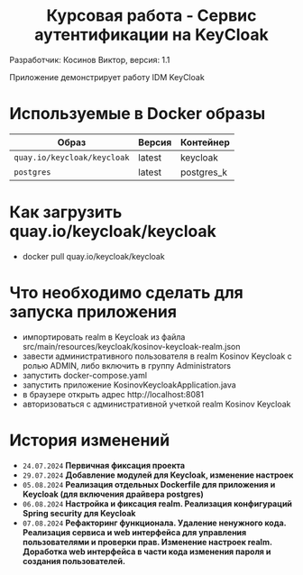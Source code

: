 <h1 align="center">Курсовая работа - Сервис аутентификации на KeyCloak</h1>
Разработчик: Косинов Виктор, версия: 1.1

Приложение демонстрирует работу IDM KeyCloak

# Используемые в Docker образы 

| Образ                        | Версия |  Контейнер  |
|------------------------------|--------|-------------|
| `quay.io/keycloak/keycloak`  | latest |  keycloak   |
| `postgres`                   | latest |  postgres_k |
 
# Как загрузить quay.io/keycloak/keycloak

- docker pull quay.io/keycloak/keycloak

# Что необходимо сделать для запуска приложения

- импортировать realm в Keycloak из файла src/main/resources/keycloak/kosinov-keycloak-realm.json
- завести административного пользователя в realm Kosinov Keycloak с ролью ADMIN, либо включить в группу Administrators
- запустить docker-compose.yaml
- запустить приложение KosinovKeycloakApplication.java
- в браузере открыть адрес http://localhost:8081
- авторизоваться с административной учеткой realm Kosinov Keycloak

# История изменений

- `24.07.2024` **Первичная фиксация проекта**
- `29.07.2024` **Добавление модулей для Keycloak, изменение настроек**
- `05.08.2024` **Реализация отдельных Dockerfile для приложения и Keycloak (для включения драйвера postgres)**
- `06.08.2024` **Настройка и фиксация realm. Реализация конфигураций Spring security для Keycloak**
- `07.08.2024` **Рефакторинг функционала. Удаление ненужного кода. Реализация сервиса и web интерфейса для управления пользователями и проверки прав.
                 Изменение настроек realm. Доработка web интерфейса в части кода изменения пароля и создания пользователей.**
